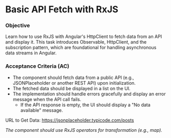 # Basic API Fetch with RxJS

### Objective
Learn how to use RxJS with Angular's HttpClient to fetch data from an API and display it. This task introduces Observable, HttpClient, and the subscription pattern, which are foundational for handling asynchronous data streams in Angular.

### Acceptance Criteria (AC)
- The component should fetch data from a public API (e.g., JSONPlaceholder or another REST API) upon initialization.
- The fetched data should be displayed in a list on the UI.
- The implementation should handle errors gracefully and display an error message when the API call fails.
  - If the API response is empty, the UI should display a "No data available" message.

URL to Get Data: https://jsonplaceholder.typicode.com/posts

_The component should use RxJS operators for transformation (e.g., map)._
